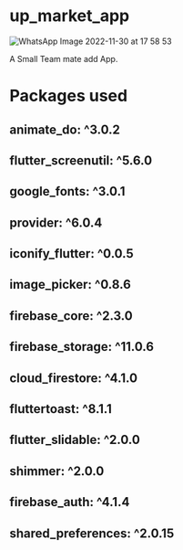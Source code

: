# up_market_app

![WhatsApp Image 2022-11-30 at 17 58 53](https://user-images.githubusercontent.com/91565180/204796622-062d4a49-3283-4d75-ab02-4415b6b51873.jpeg)

A Small Team mate add App.

# Packages used

  ## animate_do: ^3.0.2
  ## flutter_screenutil: ^5.6.0
  ## google_fonts: ^3.0.1
  ## provider: ^6.0.4
  ## iconify_flutter: ^0.0.5
  ## image_picker: ^0.8.6
  ## firebase_core: ^2.3.0
  ## firebase_storage: ^11.0.6
  ## cloud_firestore: ^4.1.0
  ## fluttertoast: ^8.1.1
  ## flutter_slidable: ^2.0.0
  ## shimmer: ^2.0.0
  ## firebase_auth: ^4.1.4
  ## shared_preferences: ^2.0.15
